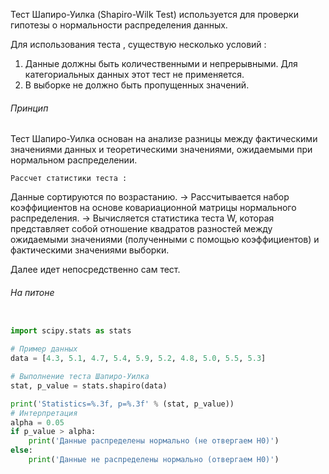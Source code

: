 Тест Шапиро-Уилка (Shapiro-Wilk Test) используется для проверки гипотезы о нормальности распределения данных.

Для использования теста , существую несколько условий : 

1.  Данные должны быть количественными и непрерывными. Для категориальных данных этот тест не применяется.
2. В выборке не должно быть пропущенных значений.

<h6>Принцип</h6>

Тест Шапиро-Уилка основан на анализе разницы между фактическими значениями данных и теоретическими значениями, ожидаемыми при нормальном распределении.

`Рассчет статистики теста :`

Данные сортируются по возрастанию. -> Рассчитывается набор коэффициентов на основе ковариационной матрицы нормального распределения. -> Вычисляется статистика теста W, которая представляет собой отношение квадратов разностей между ожидаемыми значениями (полученными с помощью коэффициентов) и фактическими значениями выборки.

Далее идет непосредственно сам тест. 

<h6>На питоне</h6>

```python

import scipy.stats as stats

# Пример данных
data = [4.3, 5.1, 4.7, 5.4, 5.9, 5.2, 4.8, 5.0, 5.5, 5.3]

# Выполнение теста Шапиро-Уилка
stat, p_value = stats.shapiro(data)

print('Statistics=%.3f, p=%.3f' % (stat, p_value))
# Интерпретация
alpha = 0.05
if p_value > alpha:
    print('Данные распределены нормально (не отвергаем H0)')
else:
    print('Данные не распределены нормально (отвергаем H0)')

```

